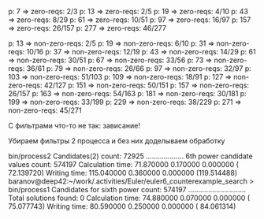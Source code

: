 p: 7 => zero-reqs: 2/3
p: 13 => zero-reqs: 2/5
p: 19 => zero-reqs: 4/10
p: 43 => zero-reqs: 8/29
p: 61 => zero-reqs: 10/51
p: 97 => zero-reqs: 16/97
p: 157 => zero-reqs: 26/157
p: 277 => zero-reqs: 46/277


p: 13 => non-zero-reqs: 2/5
p: 19 => non-zero-reqs: 6/10
p: 31 => non-zero-reqs: 10/16
p: 37 => non-zero-reqs: 12/19
p: 43 => non-zero-reqs: 14/29
p: 61 => non-zero-reqs: 30/51
p: 67 => non-zero-reqs: 33/56
p: 73 => non-zero-reqs: 36/61
p: 79 => non-zero-reqs: 26/66
p: 97 => non-zero-reqs: 32/97
p: 103 => non-zero-reqs: 51/103
p: 109 => non-zero-reqs: 18/91
p: 127 => non-zero-reqs: 42/127
p: 151 => non-zero-reqs: 50/151
p: 157 => non-zero-reqs: 26/157
p: 163 => non-zero-reqs: 54/163
p: 181 => non-zero-reqs: 30/181
p: 199 => non-zero-reqs: 33/199
p: 229 => non-zero-reqs: 38/229
p: 271 => non-zero-reqs: 45/271




С фильтрами что-то не так: зависание!

Убираем фильтры 2 процесса и без них доделываем обработку


 bin/process2 
Candidates(2) count: 72925
...................
6th power candidate values count: 574197
Calculation time:  71.870000   0.170000   0.000000 ( 72.139720)
Writing time: 115.040000   0.360000   0.000000 (119.514488)
baranov@deep42:~/work/.activities/Euler/euler6_counterexample_search > bin/process1 
Candidates for sixth power count: 574197
.............................
Total solutions found: 0
Calculation time:  74.880000   0.070000   0.000000 ( 75.077743)
Writing time:  80.590000   0.250000   0.000000 ( 84.061314)




